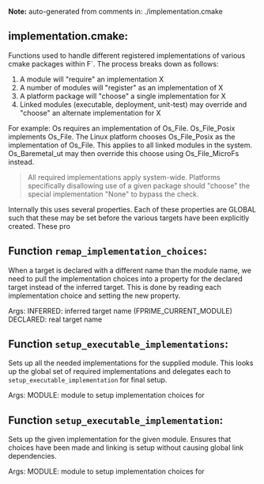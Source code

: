 **Note:** auto-generated from comments in: ./implementation.cmake

## implementation.cmake:

Functions used to handle different registered implementations of various cmake packages within F´. The process breaks
down as follows:
  1. A module will "require" an implementation X
  2. A number of modules will "register" as an implementation of X
  3. A platform package will "choose" a single implementation for X
  4. Linked modules (executable, deployment, unit-test) may override and "choose" an alternate implementation for X

For example: Os requires an implementation of Os_File. Os_File_Posix implements Os_File. The Linux platform chooses
Os_File_Posix as the implementation of Os_File. This applies to all linked modules in the system. Os_Baremetal_ut may
then override this choose using Os_File_MicroFs instead.

> All required implementations apply system-wide. Platforms specifically disallowing use of a given package should
> "choose" the special implementation "None" to bypass the check.

Internally this uses several properties. Each of these properties are GLOBAL such that these may be set before the
various targets have been explicitly created. These pro




## Function `remap_implementation_choices`:

When a target is declared with a different name than the module name, we need to pull the implementation choices into
a property for the declared target instead of the inferred target. This is done by reading each implementation choice
and setting the new property.

Args:
 INFERRED: inferred target name (FPRIME_CURRENT_MODULE)
 DECLARED: real target name


## Function `setup_executable_implementations`:

Sets up all the needed implementations for the supplied module. This looks up the global set of required
implementations and delegates each to `setup_executable_implementation` for final setup.

Args:
   MODULE: module to setup implementation choices for


## Function `setup_executable_implementation`:

Sets up the given implementation for the given module. Ensures that choices have been made and linking is setup
without causing global link dependencies.

Args:
   MODULE: module to setup implementation choices for



